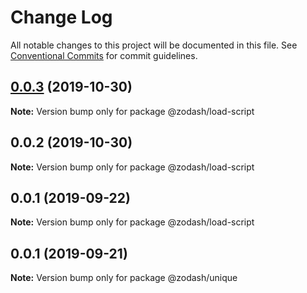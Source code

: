 # Change Log

All notable changes to this project will be documented in this file.
See [Conventional Commits](https://conventionalcommits.org) for commit guidelines.

## [0.0.3](https://github.com/zcorky/zodash/compare/@zodash/load-script@0.0.2...@zodash/load-script@0.0.3) (2019-10-30)

**Note:** Version bump only for package @zodash/load-script





## 0.0.2 (2019-10-30)

**Note:** Version bump only for package @zodash/load-script





## 0.0.1 (2019-09-22)

**Note:** Version bump only for package @zodash/load-script





## 0.0.1 (2019-09-21)

**Note:** Version bump only for package @zodash/unique
